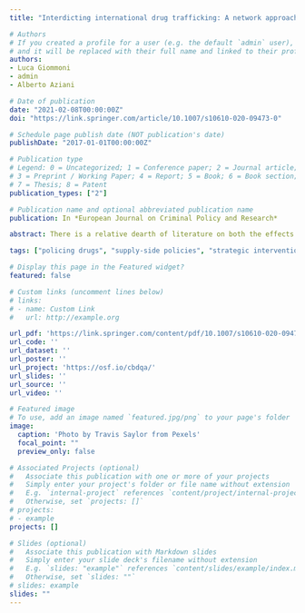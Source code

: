 ```yaml
---
title: "Interdicting international drug trafficking: A network approach for coordinated and targeted interventions"

# Authors
# If you created a profile for a user (e.g. the default `admin` user), write the username (folder name) here 
# and it will be replaced with their full name and linked to their profile
authors:
- Luca Giommoni
- admin
- Alberto Aziani

# Date of publication
date: "2021-02-08T00:00:00Z"
doi: "https://link.springer.com/article/10.1007/s10610-020-09473-0"

# Schedule page publish date (NOT publication's date)
publishDate: "2017-01-01T00:00:00Z"

# Publication type
# Legend: 0 = Uncategorized; 1 = Conference paper; 2 = Journal article;
# 3 = Preprint / Working Paper; 4 = Report; 5 = Book; 6 = Book section;
# 7 = Thesis; 8 = Patent
publication_types: ["2"]

# Publication name and optional abbreviated publication name
publication: In *European Journal on Criminal Policy and Research*

abstract: There is a relative dearth of literature on both the effects of cross-border interdictions and the impact of different types of interventions on international drug trafficking. This study identifies the main trafficking routes for cocaine and heroin, along with comparing the disruptive effects induced by targeted and non-coordinated interventions. It adopts a social network approach to identify the routes along which cocaine and heroin are trafficked, and then simulates the impact of different interdiction strategies on these two trafficking networks. The findings indicate that targeting countries based on their respective positions in the networks, as opposed to on the basis of the quantity of drugs exchanged, is more likely to disrupt drug flows. More specifically, concentrating law enforcement resources on countries with several incoming or outgoing trafficking connections, or those countries that mediate between producer, transit and consumer countries, would appear to be particularly effective in this regard. Interventions focused on specific trafficking routes are also likely to be effective if these routes have high edge betweenness centrality scores. This study contributes to extant understanding on the vulnerability of cocaine and heroin international trafficking networks, and, moreover, demonstrates that empirically-driven strategies are potentially more effective at interdicting international trafficking than non-strategic and non-coordinated interventions.

tags: ["policing drugs", "supply-side policies", "strategic interventions", "drug law enforcement", "cocaine trafficking", "heroin trafficking"]

# Display this page in the Featured widget?
featured: false

# Custom links (uncomment lines below)
# links:
# - name: Custom Link
#   url: http://example.org

url_pdf: 'https://link.springer.com/content/pdf/10.1007/s10610-020-09473-0.pdf'
url_code: ''
url_dataset: ''
url_poster: ''
url_project: 'https://osf.io/cbdqa/'
url_slides: ''
url_source: ''
url_video: ''

# Featured image
# To use, add an image named `featured.jpg/png` to your page's folder 
image:
  caption: 'Photo by Travis Saylor from Pexels'
  focal_point: ""
  preview_only: false

# Associated Projects (optional)
#   Associate this publication with one or more of your projects
#   Simply enter your project's folder or file name without extension
#   E.g. `internal-project` references `content/project/internal-project/index.md`
#   Otherwise, set `projects: []`
# projects:
# - example
projects: []

# Slides (optional)
#   Associate this publication with Markdown slides
#   Simply enter your slide deck's filename without extension
#   E.g. `slides: "example"` references `content/slides/example/index.md`
#   Otherwise, set `slides: ""`
# slides: example
slides: ""
---
```

